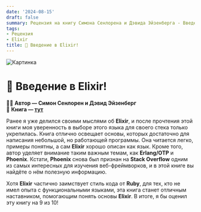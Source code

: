 ```yaml
---
date: '2024-08-15'
draft: false
summary: Рецензия на книгу Симона Сенлорена и Дэвида Эйзенберга - Введение в Elixir
tags:
- Рецензия
- Elixir
title: 🧪 Введение в Elixir!
---
```


![Картинка](http://localhost:1313/images/posts/image_12.jpg)

# 🧪 Введение в Elixir!

🧍‍♂️ **Автор — Симон Сенлорен и Дэвид Эйзенберг**\
📕 **Книга — [тут](https://t.me/c/2238954094/6)**


Ранее я уже делился своими мыслями об **Elixir**, и после прочтения этой книги моя уверенность в выборе этого языка для своего стека только укрепилась. Книга отлично освещает основы, которых достаточно для написания небольшой, но работающей программы. Она читается легко, примеры понятны, а сам **Elixir** хорошо описан как язык. Кроме того, автор уделяет внимание таким важным темам, как **Erlang/OTP** и **Phoenix**. Кстати, **Phoenix** снова был признан на **Stack Overflow** одним из самых интересных для изучения веб-фреймворков, и в этой книге вы найдёте о нём полезную информацию.

Хотя **Elixir** частично заимствует стиль кода от **Ruby**, для тех, кто не имел опыта с функциональными языками, эта книга станет отличным наставником, помогающим понять основы **Elixir**. В итоге, я бы оценил эту книгу на 9 из 10!

